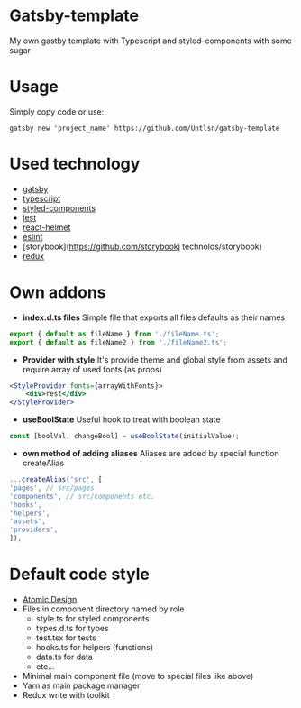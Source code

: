 # Gatsby-template
My own gastby template with Typescript and styled-components with some sugar
# Usage
Simply copy code or use:
```shell
gatsby new 'project_name' https://github.com/Untlsn/gatsby-template
```
# Used technology 
- [gatsby](https://github.com/gatsbyjs/gatsby)
- [typescript](https://github.com/microsoft/TypeScript)
- [styled-components](https://github.com/styled-components/styled-components)
- [jest](https://github.com/facebook/jest)
- [react-helmet](https://github.com/nfl/react-helmet)
- [eslint](https://github.com/eslint/eslint)
- [storybook](https://github.com/storybookj technolos/storybook)
- [redux](https://github.com/reduxjs/redux)

# Own addons
- **index.d.ts files**
Simple file that exports all files defaults as their names
```js
export { default as fileName } from './fileName.ts'; 
export { default as fileName2 } from './fileName2.ts';
```
- **Provider with style**
It's provide theme and global style from assets and require array of used fonts (as props)
```jsx
<StyleProvider fonts={arrayWithFonts}>
	<div>rest</div>
</StyleProvider>
```
- **useBoolState**
Useful hook to treat with boolean state
```js
const [boolVal, changeBool] = useBoolState(initialValue);
```
- **own method of adding aliases**
Aliases are added by special function createAlias
```js
...createAlias('src', [
'pages', // src/pages
'components', // src/components etc.
'hooks',
'helpers',
'assets',
'providers',
]),
```


# Default code style
- [Atomic Design](https://bradfrost.com/blog/post/atomic-web-design/)
- Files in component directory named by role
	- style.ts for styled components
	- types.d.ts for types
	- test.tsx for tests
	- hooks.ts for helpers (functions)
	- data.ts for data
	- etc...
- Minimal main component file (move to special files like above)
- Yarn as main package manager
- Redux write with toolkit



